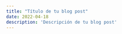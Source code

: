 ```yaml
---
title: "Título de tu blog post"
date: 2022-04-18
description: 'Descripción de tu blog post'
---
```

